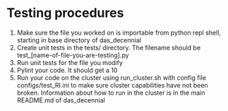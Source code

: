 # Testing procedures

1. Make sure the file you worked on is importable from python repl shell, starting in base directory of das_decennial
2. Create unit tests in the tests/ directory. The filename should be test\_\[name-of-file-you-are-testing\].py
3. Run unit tests for the file you modify
4. Pylint your code. It should get a 10
5. Run your code on the cluster using run\_cluster.sh with config file configs/test_RI.ini to make sure cluster capabilities have not been broken. Information about how to run in the cluster is in the main README.md of das_decennial
